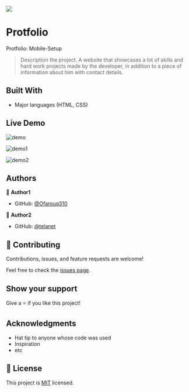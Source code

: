 ![](https://img.shields.io/badge/Microverse-blueviolet)

# Protfolio
Protfolio: Mobile-Setup

> Description the project.
A website that showcases a lot of skills and hard work projects made by the developer, in addition to a piece of information about him with contact details.


## Built With

- Major languages (HTML, CSS)

## Live Demo

![demo](https://user-images.githubusercontent.com/102612396/191850624-8d8c1717-a55a-41ea-a002-bc4126ea133b.JPG)

![demo1](https://user-images.githubusercontent.com/102612396/192112867-976ff7cc-94e4-4efb-aa85-74855baa0137.JPG)

![demo2](https://user-images.githubusercontent.com/102612396/192734045-0e5dfd52-ad35-499f-ada5-64e05991dfe1.JPG)




## Authors

👤 **Author1**

- GitHub: [@Ofarouq310](https://github.com/Ofarouq310)

👤 **Author2**

- GitHub: [@telanet](https://github.com/telanet)

## 🤝 Contributing

Contributions, issues, and feature requests are welcome!

Feel free to check the [issues page](../../issues/).

## Show your support

Give a ⭐️ if you like this project!

## Acknowledgments

- Hat tip to anyone whose code was used
- Inspiration
- etc

## 📝 License

This project is [MIT](./LICENSE) licensed.
